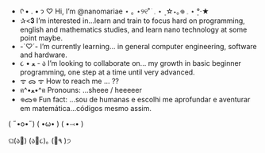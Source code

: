 - ᡣ • . • 𐭩 ♡ Hi, I’m @nanomariae ⋆ ｡ ⋆୨୧˚ ׂ 𓈒 ⋆ ۪ ☆⋆｡𖦹 𓈒 ⋆ ۪°‧★
- ✰<𝟑 I’m interested in...learn and train to focus hard on programming, english and mathematics studies, and learn nano technology at some point maybe.
- -`♡´-  I’m currently learning... in general computer engineering, software and hardware.
- ૮ • ﻌ - ა I’m looking to collaborate on... my growth in basic beginner programming, one step at a time until very advanced.
- ᯤ ᯅ ᯤ How to reach me ... ??
- ฅ^•ﻌ•^ฅ Pronouns: ...sheee / heeeeer
- 𖦹ᯅ𖦹 Fun fact: ...sou de humanas e escolhi me aprofundar e aventurar em matemática...códigos mesmo assim.

<!---
nanomariae/nanomariae is a ׂ 𓈒 ⋆ ۪ ☆⋆｡𖦹°‧★ special ☆⋆｡𖦹°‧★ ׂ 𓈒 ⋆ ۪ repository because its `README.md` (this file) appears on your GitHub profile.
You can click the Preview link to take a look at your changes.
--->            
 ( ˶•o•˶)     ( •ω• )      ( •⤙•  )
                                                                                                                    
 ଘ(ა🍱)    (ა🍙૮)｡  (🍜٩  )੭
